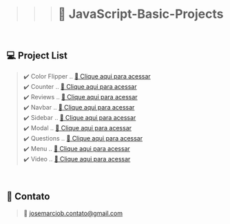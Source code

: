 > > > # 📒 JavaScript-Basic-Projects

<br>

## 💻 Project List

> ✔️ Color Flipper ..
> [🔗 Clique aqui para acessar](https://josemarcio-color-flipper.netlify.app) <br>✔️ Counter ..
> [🔗 Clique aqui para acessar](https://josemarcio-counter.netlify.app) <br>✔️ Reviews ..
> [🔗 Clique aqui para acessar](https://josemarcio-reviews.netlify.app) <br>✔️ Navbar ..
> [🔗 Clique aqui para acessar](https://josemarcio-navbar.netlify.app) <br>✔️ Sidebar ..
> [🔗 Clique aqui para acessar](https://josemarcio-sidebar.netlify.app) <br>✔️ Modal ..
> [🔗 Clique aqui para acessar](https://josemarcio-modal.netlify.app) <br>✔️ Questions ..
> [🔗 Clique aqui para acessar](https://josemarcio-questions.netlify.app) <br>✔️ Menu ..
> [🔗 Clique aqui para acessar](https://josemarcio-menu.netlify.app) <br>✔️ Video ..
> [🔗 Clique aqui para acessar](https://josemarcio-video.netlify.app)

<br>

## 💛 Contato

> 📧 josemarciob.contato@gmail.com
